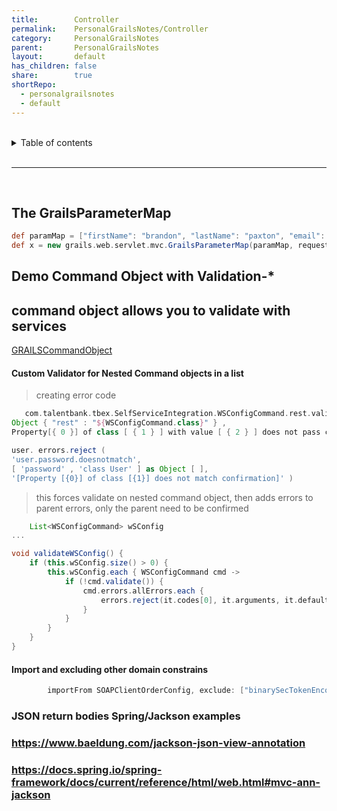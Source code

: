```yaml
---
title:        Controller
permalink:    PersonalGrailsNotes/Controller
category:     PersonalGrailsNotes
parent:       PersonalGrailsNotes
layout:       default
has_children: false
share:        true
shortRepo:
  - personalgrailsnotes
  - default
---
```



<br/>

<details markdown="block">
<summary>
Table of contents
</summary>
{: .text-delta }
1. TOC
{:toc}
</details>

<br/>

***

<br/>

## The GrailsParameterMap

```groovy
def paramMap = ["firstName": "brandon", "lastName": "paxton", "email": "bpaxton@talentplus.com", "assessmentType": "AO6"]
def x = new grails.web.servlet.mvc.GrailsParameterMap(paramMap, request)
```

## Demo Command Object with Validation-*

## command object allows you to validate with services

<a href="https://gist.github.com/14paxton/282d48ed20642c697315e15dffb7df2d"> GRAILSCommandObject </a>

#### Custom Validator for Nested Command objects in a list

> creating error code

  ```groovy 
     com.talentbank.tbex.SelfServiceIntegration.WSConfigCommand.rest.validator.error.com.talentbank.tbex.SelfServiceIntegration.WSConfigCommand.rest ,
Object { "rest" : "${WSConfigCommand.class}" } ,
Property[{ 0 }] of class [ { 1 } ] with value [ { 2 } ] does not pass custom validation

user. errors.reject (
'user.password.doesnotmatch',
[ 'password' , 'class User' ] as Object [ ],
'[Property [{0}] of class [{1}] does not match confirmation]' )
  ```

> this forces validate on nested command object, then adds errors to parent errors, only the parent need to be confirmed

```groovy
    List<WSConfigCommand> wSConfig
...

void validateWSConfig() {
    if (this.wSConfig.size() > 0) {
        this.wSConfig.each { WSConfigCommand cmd ->
            if (!cmd.validate()) {
                cmd.errors.allErrors.each {
                    errors.reject(it.codes[0], it.arguments, it.defaultMessage)
                }
            }
        }
    }
}
```

#### Import and excluding other domain constrains

```groovy
        importFrom SOAPClientOrderConfig, exclude: ["binarySecTokenEncodingType", "binarySecTokenValueType", "countryCodeFormat"]
```

### JSON return bodies Spring/Jackson examples

### https://www.baeldung.com/jackson-json-view-annotation

### https://docs.spring.io/spring-framework/docs/current/reference/html/web.html#mvc-ann-jackson